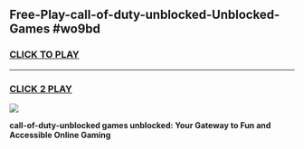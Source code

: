 
## Free-Play-call-of-duty-unblocked-Unblocked-Games #wo9bd
<h3>
<a href="https://news.freeplayer.one?title=call-of-duty-unblocked&ref=8M">CLICK TO PLAY</a></h3>
<hr>

<h3>
<a href="https://news.freeplayer.one?title=call-of-duty-unblocked&ref=8M">CLICK 2 PLAY</a>
  
</h3>

<a href="https://news.freeplayer.one?title=call-of-duty-unblocked&ref=8M"><img src="https://clearcache.store/games.png"></a>


**call-of-duty-unblocked games unblocked: Your Gateway to Fun and Accessible Online Gaming**
